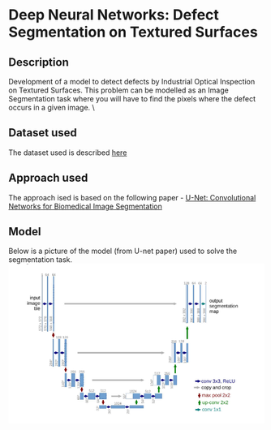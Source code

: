 # Deep Neural Networks: Defect Segmentation on Textured Surfaces

## Description
Development of a model to detect defects by Industrial Optical Inspection on Textured Surfaces. This problem can be modelled as an Image
Segmentation task where you will have to find the pixels where the defect occurs in a given image. \

## Dataset used 
The dataset used is described [here](https://hci.iwr.uni-heidelberg.de/node/3616)

## Approach used
The approach ised is based on the following paper  - [U-Net: Convolutional Networks for Biomedical Image Segmentation](https://arxiv.org/abs/1505.04597)

## Model
Below is a picture of the model (from U-net paper) used to solve the segmentation task.
<img src = 'unet.png'>
